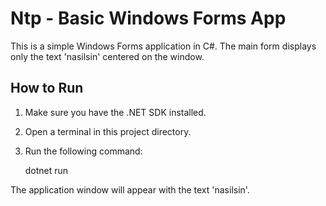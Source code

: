 # Ntp - Basic Windows Forms App

This is a simple Windows Forms application in C#. The main form displays only the text 'nasilsin' centered on the window.

## How to Run

1. Make sure you have the .NET SDK installed.
2. Open a terminal in this project directory.
3. Run the following command:

    dotnet run

The application window will appear with the text 'nasilsin'.
